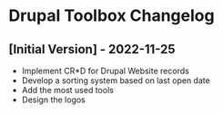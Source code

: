 # Drupal Toolbox Changelog

## [Initial Version] - 2022-11-25

- Implement CR*D for Drupal Website records
- Develop a sorting system based on last open date
- Add the most used tools
- Design the logos